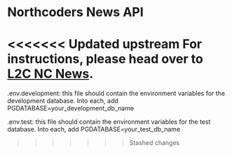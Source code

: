# Northcoders News API

<<<<<<< Updated upstream
For instructions, please head over to [L2C NC News](https://l2c.northcoders.com/courses/be/nc-news).
=======
.env.development: this file should contain the environment variables for the development database.
Into each, add PGDATABASE=your_development_db_name

.env.test: this file should contain the environment variables for the test database.
Into each, add PGDATABASE=your_test_db_name


>>>>>>> Stashed changes
